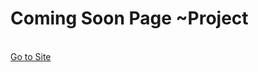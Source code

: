 <h1>Coming Soon Page ~Project</h1>
<br>
<a href="https://66e9946ae83dc20d82f95e56--thunderous-crumble-66359e.netlify.app">Go to Site</a>
